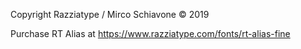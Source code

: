 Copyright Razziatype / Mirco Schiavone © 2019

Purchase RT Alias at https://www.razziatype.com/fonts/rt-alias-fine
